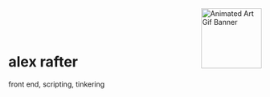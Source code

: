 
<img src="https://media3.giphy.com/media/xThuWu1NaJdIvTfoFq/giphy.gif?cid=790b761109f591adeb3f7141183be732751398f375d3e036&rid=giphy.gif&ct=g" width=120 height=120 align=right alt="Animated Art Gif Banner"/> 

<br>
<br>
<br>


# alex rafter

front end, scripting, tinkering

